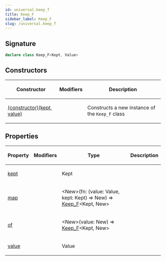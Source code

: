 ```yaml
---
id: universal.keep_f
title: Keep_F
sidebar_label: Keep_F
slug: /universal.keep_f
---
```







## Signature

```typescript
declare class Keep_F<Kept, Value> 
```

## Constructors

<table><thead><tr><th>

Constructor


</th><th>

Modifiers


</th><th>

Description


</th></tr></thead>
<tbody><tr><td>

[(constructor)(kept, value)](./universal.keep_f._constructor_)


</td><td>


</td><td>

Constructs a new instance of the `Keep_F` class


</td></tr>
</tbody></table>

## Properties

<table><thead><tr><th>

Property


</th><th>

Modifiers


</th><th>

Type


</th><th>

Description


</th></tr></thead>
<tbody><tr><td>

[kept](./universal.keep_f.kept)


</td><td>


</td><td>

Kept


</td><td>


</td></tr>
<tr><td>

[map](./universal.keep_f.map)


</td><td>


</td><td>

&lt;New&gt;(fn: (value: Value, kept: Kept) =&gt; New) =&gt; [Keep_F](./universal.keep_f)&lt;Kept, New&gt;


</td><td>


</td></tr>
<tr><td>

[of](./universal.keep_f.of)


</td><td>


</td><td>

&lt;New&gt;(value: New) =&gt; [Keep_F](./universal.keep_f)&lt;Kept, New&gt;


</td><td>


</td></tr>
<tr><td>

[value](./universal.keep_f.value)


</td><td>


</td><td>

Value


</td><td>


</td></tr>
</tbody></table>

